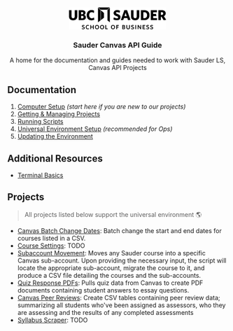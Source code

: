 <!-- PROJECT LOGO -->
<br />
<p align="center">
  <div align="center">
    <img src="imgs/sauder-logo.png" alt="Logo" height="50">
  </div>

  <h3 align="center">Sauder Canvas API Guide</h3>

  <p align="center">
  A home for the documentation and guides needed to work with Sauder LS, Canvas API Projects
    <br />
  </p>
</p>

<!-- LINKS TO ALL DOCS -->

## Documentation

1. [Computer Setup](docs/computer-setup.md) _(start here if you are new to our projects)_
2. [Getting & Managing Projects](docs/github-project-management.md)
3. [Running Scripts](docs/running-instructions.md)
4. [Universal Environment Setup](docs/universal-env-setup.md) _(recommended for Ops)_
5. [Updating the Environment](docs/updating-environments.md)

## Additional Resources

- [Terminal Basics](docs/terminal-basics.md)

## Projects

> All projects listed below support the universal environment 🌎

- [Canvas Batch Change Dates](https://github.com/saud-learning-services/canvas-batch-change-dates): Batch change the start and end dates for courses listed in a CSV.
- [Course Settings](https://github.com/saud-learning-services/course-settings): TODO
- [Subaccount Movement](https://github.com/saud-learning-services/subaccount-movement): Moves any Sauder course into a specific Canvas sub-account. Upon providing the necessary input, the script will locate the appropriate sub-account, migrate the course to it, and produce a CSV file detailing the courses and the sub-accounts.
- [Quiz Response PDFs](https://github.com/saud-learning-services/quiz-response-pdfs): Pulls quiz data from Canvas to create PDF documents containing student answers to essay questions.
- [Canvas Peer Reviews](https://github.com/saud-learning-services/canvas-peer-reviews): Create CSV tables containing peer review data; summarizing all students who've been assigned as assessors, who they are assessing and the results of any completed assessments
- [Syllabus Scraper](https://github.com/saud-learning-services/syllabus-scraper): TODO
